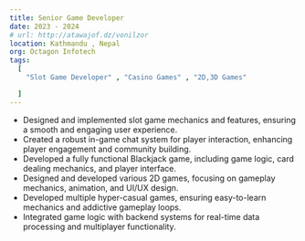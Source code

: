 ```yaml
---
title: Senior Game Developer
date: 2023 - 2024
# url: http://atawajof.dz/vonilzor
location: Kathmandu , Nepal
org: Octagon Infotech
tags:
  [
    "Slot Game Developer" , "Casino Games" , "2D,3D Games"

  ]
---
```


- Designed and implemented slot game mechanics and features, ensuring a smooth and engaging user experience.
- Created a robust in-game chat system for player interaction, enhancing player engagement and community building.
- Developed a fully functional Blackjack game, including game logic, card dealing mechanics, and player interface.
- Designed and developed various 2D games, focusing on gameplay mechanics, animation, and UI/UX design.
- Developed multiple hyper-casual games, ensuring easy-to-learn mechanics and addictive gameplay loops.
- Integrated game logic with backend systems for real-time data processing and multiplayer functionality.